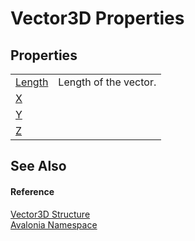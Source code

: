 # Vector3D Properties




## Properties
<table>
<tr>
<td><a href="P_Avalonia_Vector3D_Length">Length</a></td>
<td>Length of the vector.</td>
</tr>
<tr>
<td><a href="P_Avalonia_Vector3D_X">X</a></td>
<td> </td>
</tr>
<tr>
<td><a href="P_Avalonia_Vector3D_Y">Y</a></td>
<td> </td>
</tr>
<tr>
<td><a href="P_Avalonia_Vector3D_Z">Z</a></td>
<td> </td>
</tr>
</table>

## See Also


#### Reference
<a href="T_Avalonia_Vector3D">Vector3D Structure</a>  
<a href="N_Avalonia">Avalonia Namespace</a>  


